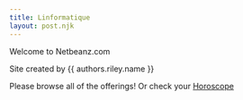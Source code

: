 ```yaml
---
title: Linformatique
layout: post.njk
---
```


Welcome to Netbeanz.com

Site created by {{ authors.riley.name }}

Please browse all of the offerings! Or check your [Horoscope](/clerical/horoscopes/)